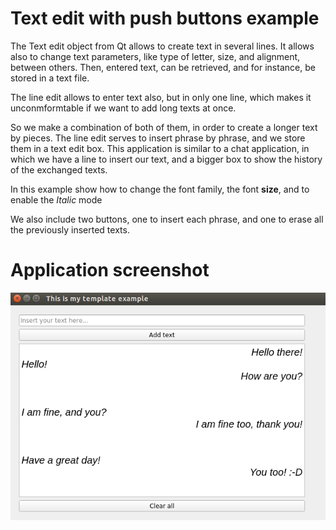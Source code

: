 # Text edit with push buttons example
The Text edit object from Qt allows to create text in several lines. It allows
also to change text parameters, like type of letter, size, and alignment, between
others. Then, entered text, can be retrieved, and for instance, be stored in
a text file.

The line edit allows to enter text also, but in only one line, which makes
it unconmformtable if we want to add long texts at once.

So we make a combination of both of them, in order to create a longer text by pieces.
The line edit serves to insert phrase by phrase, and we store them in a text edit
box. This application is similar to a chat application, in which we have a line
to insert our text, and a bigger box to show the history of the exchanged texts.

In this example show how to change the font family, the font **size**, and to enable
the *Italic* mode

We also include two buttons, one to insert each phrase, and one to erase all the
previously inserted texts.

# Application screenshot
![app screenshot](/PyQtExamples/TextEditAndButtonsExample/images/TextEditWithButtonsExample.png)